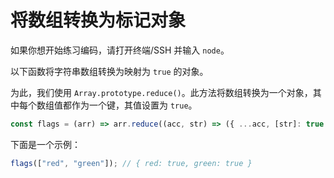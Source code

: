 # 将数组转换为标记对象

如果你想开始练习编码，请打开终端/SSH 并输入 `node`。

以下函数将字符串数组转换为映射为 `true` 的对象。

为此，我们使用 `Array.prototype.reduce()`。此方法将数组转换为一个对象，其中每个数组值都作为一个键，其值设置为 `true`。

```js
const flags = (arr) => arr.reduce((acc, str) => ({ ...acc, [str]: true }), {});
```

下面是一个示例：

```js
flags(["red", "green"]); // { red: true, green: true }
```
